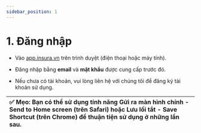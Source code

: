 ```yaml
---
sidebar_position: 1
---
```


# 1. Đăng nhập

* Vào [app.insura.vn](http://app.insura.vn) trên trình duyệt (điện thoại hoặc máy tính).

* Đăng nhập bằng **email** và **mật khẩu** được cung cấp trước đó.

* Nếu chưa có tài khoản, vui lòng liên hệ với chúng tôi để đăng ký tài khoản sử dụng.

| ✅ Mẹo: Bạn có thể sử dụng tính năng Gửi ra màn hình chính \- Send to Home screen (trên Safari) hoặc Lưu lối tắt \- Save Shortcut (trên Chrome) để thuận tiện sử dụng ở những lần sau. |
| :---- |